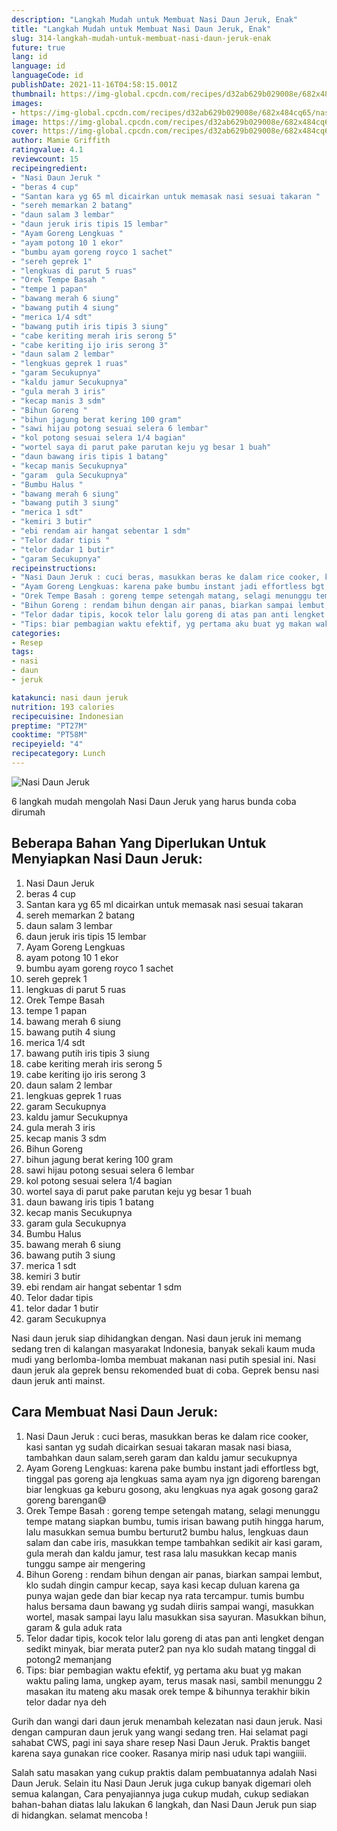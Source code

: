 ```yaml
---
description: "Langkah Mudah untuk Membuat Nasi Daun Jeruk, Enak"
title: "Langkah Mudah untuk Membuat Nasi Daun Jeruk, Enak"
slug: 314-langkah-mudah-untuk-membuat-nasi-daun-jeruk-enak
future: true
lang: id
language: id
languageCode: id
publishDate: 2021-11-16T04:58:15.001Z 
thumbnail: https://img-global.cpcdn.com/recipes/d32ab629b029008e/682x484cq65/nasi-daun-jeruk-foto-resep-utama.png
images:
- https://img-global.cpcdn.com/recipes/d32ab629b029008e/682x484cq65/nasi-daun-jeruk-foto-resep-utama.png
image: https://img-global.cpcdn.com/recipes/d32ab629b029008e/682x484cq65/nasi-daun-jeruk-foto-resep-utama.png
cover: https://img-global.cpcdn.com/recipes/d32ab629b029008e/682x484cq65/nasi-daun-jeruk-foto-resep-utama.png
author: Mamie Griffith
ratingvalue: 4.1
reviewcount: 15
recipeingredient:
- "Nasi Daun Jeruk "
- "beras 4 cup"
- "Santan kara yg 65 ml dicairkan untuk memasak nasi sesuai takaran "
- "sereh memarkan 2 batang"
- "daun salam 3 lembar"
- "daun jeruk iris tipis 15 lembar"
- "Ayam Goreng Lengkuas "
- "ayam potong 10 1 ekor"
- "bumbu ayam goreng royco 1 sachet"
- "sereh geprek 1"
- "lengkuas di parut 5 ruas"
- "Orek Tempe Basah "
- "tempe 1 papan"
- "bawang merah 6 siung"
- "bawang putih 4 siung"
- "merica 1/4 sdt"
- "bawang putih iris tipis 3 siung"
- "cabe keriting merah iris serong 5"
- "cabe keriting ijo iris serong 3"
- "daun salam 2 lembar"
- "lengkuas geprek 1 ruas"
- "garam Secukupnya"
- "kaldu jamur Secukupnya"
- "gula merah 3 iris"
- "kecap manis 3 sdm"
- "Bihun Goreng "
- "bihun jagung berat kering 100 gram"
- "sawi hijau potong sesuai selera 6 lembar"
- "kol potong sesuai selera 1/4 bagian"
- "wortel saya di parut pake parutan keju yg besar 1 buah"
- "daun bawang iris tipis 1 batang"
- "kecap manis Secukupnya"
- "garam  gula Secukupnya"
- "Bumbu Halus "
- "bawang merah 6 siung"
- "bawang putih 3 siung"
- "merica 1 sdt"
- "kemiri 3 butir"
- "ebi rendam air hangat sebentar 1 sdm"
- "Telor dadar tipis "
- "telor dadar 1 butir"
- "garam Secukupnya"
recipeinstructions:
- "Nasi Daun Jeruk : cuci beras, masukkan beras ke dalam rice cooker, kasi santan yg sudah dicairkan sesuai takaran masak nasi biasa, tambahkan daun salam,sereh garam dan kaldu jamur secukupnya"
- "Ayam Goreng Lengkuas: karena pake bumbu instant jadi effortless bgt, tinggal pas goreng aja lengkuas sama ayam nya jgn digoreng barengan biar lengkuas ga keburu gosong, aku lengkuas nya agak gosong gara2 goreng barengan😅"
- "Orek Tempe Basah : goreng tempe setengah matang, selagi menunggu tempe matang siapkan bumbu, tumis irisan bawang putih hingga harum, lalu masukkan semua bumbu berturut2 bumbu halus, lengkuas daun salam dan cabe iris, masukkan tempe tambahkan sedikit air kasi garam, gula merah dan kaldu jamur, test rasa lalu masukkan kecap manis tunggu sampe air mengering"
- "Bihun Goreng : rendam bihun dengan air panas, biarkan sampai lembut, klo sudah dingin campur kecap, saya kasi kecap duluan karena ga punya wajan gede dan biar kecap nya rata tercampur. tumis bumbu halus bersama daun bawang yg sudah diiris sampai wangi, masukkan wortel, masak sampai layu lalu masukkan sisa sayuran. Masukkan bihun, garam &amp; gula aduk rata"
- "Telor dadar tipis, kocok telor lalu goreng di atas pan anti lengket dengan sedikt minyak, biar merata puter2 pan nya klo sudah matang tinggal di potong2 memanjang"
- "Tips: biar pembagian waktu efektif, yg pertama aku buat yg makan waktu paling lama, ungkep ayam, terus masak nasi, sambil menunggu 2 masakan itu mateng aku masak orek tempe &amp; bihunnya terakhir bikin telor dadar nya deh"
categories:
- Resep
tags:
- nasi
- daun
- jeruk

katakunci: nasi daun jeruk 
nutrition: 193 calories
recipecuisine: Indonesian
preptime: "PT27M"
cooktime: "PT58M"
recipeyield: "4"
recipecategory: Lunch
---
```



![Nasi Daun Jeruk](https://img-global.cpcdn.com/recipes/d32ab629b029008e/682x484cq65/nasi-daun-jeruk-foto-resep-utama.png)

6 langkah mudah mengolah  Nasi Daun Jeruk yang harus bunda coba dirumah

<!--inarticleads1-->

## Beberapa Bahan Yang Diperlukan Untuk Menyiapkan Nasi Daun Jeruk:

1. Nasi Daun Jeruk 
1. beras 4 cup
1. Santan kara yg 65 ml dicairkan untuk memasak nasi sesuai takaran 
1. sereh memarkan 2 batang
1. daun salam 3 lembar
1. daun jeruk iris tipis 15 lembar
1. Ayam Goreng Lengkuas 
1. ayam potong 10 1 ekor
1. bumbu ayam goreng royco 1 sachet
1. sereh geprek 1
1. lengkuas di parut 5 ruas
1. Orek Tempe Basah 
1. tempe 1 papan
1. bawang merah 6 siung
1. bawang putih 4 siung
1. merica 1/4 sdt
1. bawang putih iris tipis 3 siung
1. cabe keriting merah iris serong 5
1. cabe keriting ijo iris serong 3
1. daun salam 2 lembar
1. lengkuas geprek 1 ruas
1. garam Secukupnya
1. kaldu jamur Secukupnya
1. gula merah 3 iris
1. kecap manis 3 sdm
1. Bihun Goreng 
1. bihun jagung berat kering 100 gram
1. sawi hijau potong sesuai selera 6 lembar
1. kol potong sesuai selera 1/4 bagian
1. wortel saya di parut pake parutan keju yg besar 1 buah
1. daun bawang iris tipis 1 batang
1. kecap manis Secukupnya
1. garam  gula Secukupnya
1. Bumbu Halus 
1. bawang merah 6 siung
1. bawang putih 3 siung
1. merica 1 sdt
1. kemiri 3 butir
1. ebi rendam air hangat sebentar 1 sdm
1. Telor dadar tipis 
1. telor dadar 1 butir
1. garam Secukupnya

Nasi daun jeruk siap dihidangkan dengan. Nasi daun jeruk ini memang sedang tren di kalangan masyarakat Indonesia, banyak sekali kaum muda mudi yang berlomba-lomba membuat makanan nasi putih spesial ini. Nasi daun jeruk ala geprek bensu rekomended buat di coba. Geprek bensu nasi daun jeruk anti mainst. 

<!--inarticleads2-->

## Cara Membuat Nasi Daun Jeruk:

1. Nasi Daun Jeruk : cuci beras, masukkan beras ke dalam rice cooker, kasi santan yg sudah dicairkan sesuai takaran masak nasi biasa, tambahkan daun salam,sereh garam dan kaldu jamur secukupnya
1. Ayam Goreng Lengkuas: karena pake bumbu instant jadi effortless bgt, tinggal pas goreng aja lengkuas sama ayam nya jgn digoreng barengan biar lengkuas ga keburu gosong, aku lengkuas nya agak gosong gara2 goreng barengan😅
1. Orek Tempe Basah : goreng tempe setengah matang, selagi menunggu tempe matang siapkan bumbu, tumis irisan bawang putih hingga harum, lalu masukkan semua bumbu berturut2 bumbu halus, lengkuas daun salam dan cabe iris, masukkan tempe tambahkan sedikit air kasi garam, gula merah dan kaldu jamur, test rasa lalu masukkan kecap manis tunggu sampe air mengering
1. Bihun Goreng : rendam bihun dengan air panas, biarkan sampai lembut, klo sudah dingin campur kecap, saya kasi kecap duluan karena ga punya wajan gede dan biar kecap nya rata tercampur. tumis bumbu halus bersama daun bawang yg sudah diiris sampai wangi, masukkan wortel, masak sampai layu lalu masukkan sisa sayuran. Masukkan bihun, garam &amp; gula aduk rata
1. Telor dadar tipis, kocok telor lalu goreng di atas pan anti lengket dengan sedikt minyak, biar merata puter2 pan nya klo sudah matang tinggal di potong2 memanjang
1. Tips: biar pembagian waktu efektif, yg pertama aku buat yg makan waktu paling lama, ungkep ayam, terus masak nasi, sambil menunggu 2 masakan itu mateng aku masak orek tempe &amp; bihunnya terakhir bikin telor dadar nya deh


Gurih dan wangi dari daun jeruk menambah kelezatan nasi daun jeruk. Nasi dengan campuran daun jeruk yang wangi sedang tren. Hai selamat pagi sahabat CWS, pagi ini saya share resep Nasi Daun Jeruk. Praktis banget karena saya gunakan rice cooker. Rasanya mirip nasi uduk tapi wangiiii. 

Salah satu masakan yang cukup praktis dalam pembuatannya adalah  Nasi Daun Jeruk. Selain itu  Nasi Daun Jeruk  juga cukup banyak digemari oleh semua kalangan, Cara penyajiannya juga cukup mudah, cukup sediakan bahan-bahan diatas lalu lakukan 6 langkah, dan  Nasi Daun Jeruk  pun siap di hidangkan. selamat mencoba !
